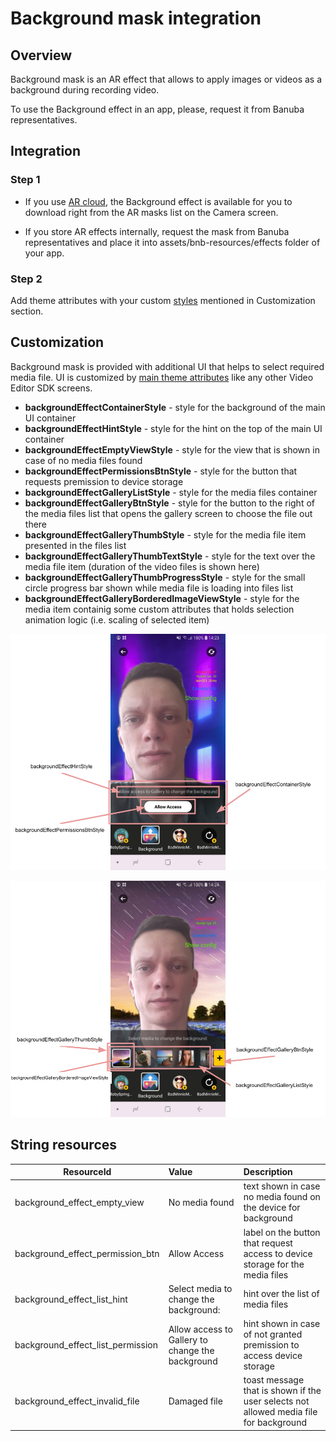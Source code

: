# Background mask integration

## Overview

Background mask is an AR effect that allows to apply images or videos as a background during recording video.

To use the Background effect in an app, please, request it from Banuba representatives.

## Integration

### Step 1

 - If you use [AR cloud](https://github.com/Banuba-Examples/ve-sdk-android-integration-sample#Connecting-with-AR-cloud), the Background effect is available for you to download right from the AR masks list on the Camera screen.

 - If you store AR effects internally, request the mask from Banuba representatives and place it into assets/bnb-resources/effects folder of your app.

 ### Step 2

 Add theme attributes with your custom [styles](https://github.com/Banuba-Examples/ve-sdk-android-integration-sample/blob/1e37324dea76304e8e9205d463844ac5c8c199f7/app/src/main/res/values/themes.xml#L1160) mentioned in Customization section.

## Customization

Background mask is provided with additional UI that helps to select required media file. UI is customized by [main theme attributes](https://github.com/Banuba-Examples/ve-sdk-android-integration-sample/blob/1e37324dea76304e8e9205d463844ac5c8c199f7/app/src/main/res/values/themes.xml#L366) like any other Video Editor SDK screens.

 - **backgroundEffectContainerStyle** - style for the background of the main UI container 
 - **backgroundEffectHintStyle** - style for the hint on the top of the main UI container
 - **backgroundEffectEmptyViewStyle** - style for the view that is shown in case of no media files found
 - **backgroundEffectPermissionsBtnStyle** - style for the button that requests premission to device storage
 - **backgroundEffectGalleryListStyle** - style for the media files container
 - **backgroundEffectGalleryBtnStyle** - style for the button to the right of the media files list that opens the gallery screen to choose the file out there
 - **backgroundEffectGalleryThumbStyle** - style for the media file item presented in the files list
 - **backgroundEffectGalleryThumbTextStyle** - style for the text over the media file item (duration of the video files is shown here)
 - **backgroundEffectGalleryThumbProgressStyle** - style for the small circle progress bar shown while media file is loading into files list
 - **backgroundEffectGalleryBorderedImageViewStyle** - style for the media item containig some custom attributes that holds selection animation logic (i.e. scaling of selected item)

![img](screenshots/15_1_Background1.png)

![img](screenshots/15_1_Background2.png)

## String resources

| ResourceId        |      Value      |   Description |
| ------------- | :----------- | :------------- |
| background_effect_empty_view | No media found | text shown in case no media found on the device for background
| background_effect_permission_btn | Allow Access | label on the button that request access to device storage for the media files 
| background_effect_list_hint | Select media to change the background: | hint over the list of media files
| background_effect_list_permission | Allow access to Gallery to change the background | hint shown in case of not granted premission to access device storage
| background_effect_invalid_file | Damaged file | toast message that is shown if the user selects not allowed media file for background